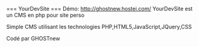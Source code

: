 === YourDevSite ===
Démo: http://ghostnew.hostei.com/
YourDevSite est un CMS en php pour site perso

Simple CMS utilisant les technologies PHP,HTML5,JavaScript,JQuery,CSS

Codé par GHOSTnew

